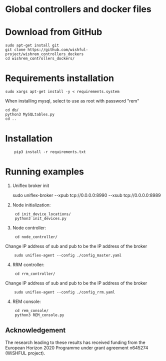 Global controllers and docker files
============================

Download from GitHub
====================================

	sudo apt-get install git
	git clone https://github.com/wishful-project/wishrem_controllers_dockers
	cd wishrem_controllers_dockers/

Requirements installation
============

	sudo xargs apt-get install -y < requirements.system

When installing mysql, select to use as root with password "rem"

	cd db/
	python3 MySQLtables.py
	cd ..

Installation
============

        pip3 install -r requirements.txt


Running examples
================

1. Uniflex broker init
	
	sudo uniflex-broker --xpub tcp://0.0.0.0:8990 --xsub tcp://0.0.0.0:8989

2. Node initialization:

        cd init_device_locations/
        python3 init_devices.py

3. Node controller:

        cd node_controller/

Change IP address of sub and pub to be the IP address of the broker 

        sudo uniflex-agent --config ./config_master.yaml

4. RRM controller:

        cd rrm_controller/

Change IP address of sub and pub to be the IP address of the broker 

        sudo uniflex-agent --config ./config_rrm.yaml

4. REM console:

        cd rem_console/
        python3 REM_console.py

## Acknowledgement
The research leading to these results has received funding from the European
Horizon 2020 Programme under grant agreement n645274 (WiSHFUL project).
